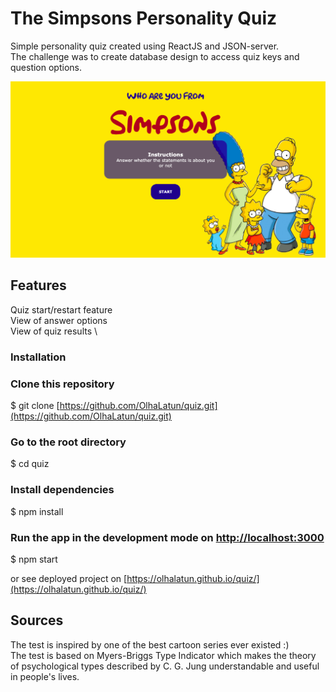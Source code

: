 # The Simpsons Personality Quiz

Simple personality quiz created using ReactJS and JSON-server.\
The challenge was to create database design to access quiz keys and question options.

![bg-image](src/Assets/bg.png)

## Features

Quiz start/restart feature \
View of answer options \
View of quiz results \

### Installation

### Clone this repository
$ git clone [https://github.com/OlhaLatun/quiz.git](https://github.com/OlhaLatun/quiz.git)

### Go to the root directory
$ cd quiz

### Install dependencies
$ npm install

### Run the app in the development mode on [http://localhost:3000](http://localhost:3000)

$ npm start

or see deployed project on [https://olhalatun.github.io/quiz/](https://olhalatun.github.io/quiz/)

## Sources

The test is inspired by one of the best cartoon series ever existed :)\
The test is based on Myers-Briggs Type Indicator which makes the theory of psychological types described by C. G. Jung understandable and useful in people's lives.


